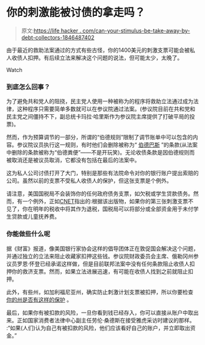 # 你的刺激能被讨债的拿走吗？

> 原文:[https://life hacker . com/can-your-stimulus-be-take-away-by-debt-collectors-1846487402](https://lifehacker.com/can-your-stimulus-be-taken-away-by-debt-collectors-1846487402)

由于最近的救助法案通过的方式有些古怪，你的1400美元的刺激支票可能会被私人收债人扣押。有后续立法来解决这个问题的说法，但可能太少，太晚了。

Watch

### **到底怎么回事？**

为了避免共和党人的阻挠，民主党人使用一种被称为的程序将救助立法通过成为法律，这种程序只需要简单多数就可以在参议院通过法案。(参议院目前在共和党和民主党之间僵持不下，副总统卡玛拉·哈里斯作为参议院主席提供了打破平局的投票)。

然而，作为预算调节的一部分，所谓的“伯德规则”限制了调节账单中可以包含的内容。参议院议员执行这一规则，有时他们会删除被称为“ [伯德巴斯](https://www.cnn.com/2017/07/12/politics/byrd-bath-gop-health-care-bill/index.html) ”的条款(从法案中删除的条款被称为“伯德粪便”——不是开玩笑)。无论收债条款是因伯德规则而被取消还是被议员取消，它都没有包括在最后的法案中。

这为私人公司讨债打开了大门，特别是那些有法院命令对你的银行账户提出索赔的公司。虽然以前的支票不受私人收债人的保护，但这张支票是个例外。

请注意，美国国税局不会装饰你的任何政府债务支票，如欠税或学生贷款债务。然而，有一个例外，正如[CNET](https://www.cnet.com/personal-finance/your-third-stimulus-check-can-be-garnished-heres-what-to-know/)指出的:根据该出版物，如果你的第三张刺激支票不见了，你在明年的税收中将其作为退税，国税局可以将部分或全部资金用于未付学生贷款或儿童抚养费。

### 你能做些什么呢

据《财富》报道，像美国银行家协会这样的倡导团体正在敦促国会解决这个问题，并通过独立的立法来阻止收藏家扣押这些钱。参议院财政委员会主席、俄勒冈州参议员罗恩·怀登已经承诺这样做，但是目前联邦法案中没有任何条款阻止收债人扣押你的救济支票。然而，如果立法进展迅速，有可能在收债人找到之前就阻止扣押。

此外，有些州，如加利福尼亚州，确实防止刺激计划支票被扣押，所以你要检查 [你的州是否有这样的保护](https://www.aicpa.org/research/externallinks/taxesstatesdepartmentsofrevenue.html) 。

最后，如果你有被扣款的风险，一旦你看到钱已经存入，你可以直接从账户中取出来。正如国家消费者法律中心副主任劳伦·桑德斯在接受雅虎采访时建议的那样。 :“如果(人们)认为自己有被扣款的风险，他们应该看好自己的账户，并立即取出资金。”